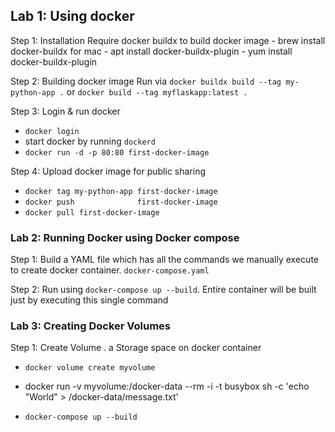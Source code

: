 ## Lab 1: Using docker
Step 1: Installation
    Require docker buildx to build docker image
    - brew install docker-buildx for mac
    - apt install docker-buildx-plugin
    - yum install docker-buildx-plugin

Step 2: Building docker image
Run via `docker buildx build --tag my-python-app .` 
or `docker build --tag myflaskapp:latest .`

Step 3: Login & run docker
- `docker login`
- start docker by running `dockerd`
- `docker run -d -p 80:80 first-docker-image`

Step 4: Upload docker image for public sharing
- `docker tag my-python-app first-docker-image`
- `docker push              first-docker-image`
- `docker pull first-docker-image`

### Lab 2: Running Docker using Docker compose
Step 1: Build a YAML file which has all the commands we manually execute to create docker container. `docker-compose.yaml`

Step 2: Run using `docker-compose up --build`. Entire container will be built just by executing this single command


### Lab 3: Creating Docker Volumes
Step 1: Create Volume . a Storage space on docker container
- `docker volume create myvolume`

- docker run -v myvolume:/docker-data --rm -i -t busybox sh -c 'echo "World" > /docker-data/message.txt' 
- `docker-compose up --build`